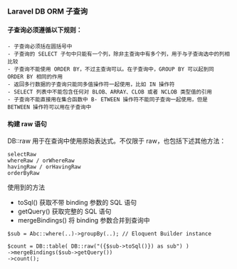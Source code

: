 ### Laravel DB ORM 子查询

#### 子查询必须遵循以下规则：

    - 子查询必须括在圆括号中
    - 子查询的 SELECT 子句中只能有一个列，除非主查询中有多个列，用于与子查询选中的列相比较
    - 子查询不能使用 ORDER BY，不过主查询可以。在子查询中，GROUP BY 可以起到同 ORDER BY 相同的作用
    - 返回多行数据的子查询只能同多值操作符一起使用，比如 IN 操作符
    - SELECT 列表中不能包含任何对 BLOB、ARRAY、CLOB 或者 NCLOB 类型值的引用
    - 子查询不能直接用在集合函数中 B- ETWEEN 操作符不能同子查询一起使用，但是 BETWEEN 操作符可以用在子查询中

#### 构建 raw 语句
DB::raw 用于在查询中使用原始表达式。不仅限于 raw，也包括下述其他方法：
```
selectRaw
whereRaw / orWhereRaw
havingRaw / orHavingRaw
orderByRaw
```
使用到的方法
- toSql() 获取不带 binding 参数的 SQL 语句
- getQuery() 获取完整的 SQL 语句
- mergeBindings() 将 binding 参数合并到查询中
```
$sub = Abc::where(..)->groupBy(..); // Eloquent Builder instance

$count = DB::table( DB::raw("({$sub->toSql()}) as sub") )
->mergeBindings($sub->getQuery()) 
->count();
```
